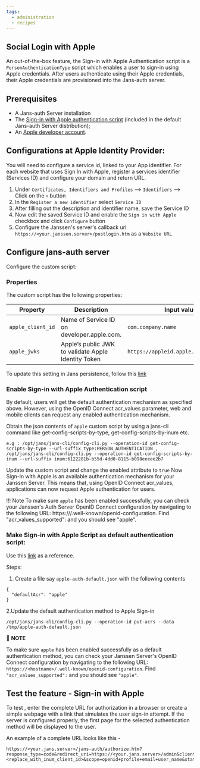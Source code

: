 ```yaml
---
tags:
  - administration
  - recipes
---
```


## Social Login with Apple

An out-of-the-box feature, the Sign-in with Apple Authentication script is a `PersonAuthenticationType` script which enables a user to sign-in using Apple credentials. After users authenticate using their Apple credentials, their Apple credentials are provisioned into the Jans-auth server.

## Prerequisites

- A Jans-auth Server installation
- The [Sign-in with Apple authentication script](./AppleExternalAuthenticator.py) (included in the default Jans-auth Server distribution);   
- An [Apple developer account](https://developer.apple.com/).     

## Configurations at Apple Identity Provider:
You will need to configure a service id, linked to your App identifier. For each website that uses Sign In with Apple, register a services identifier (Services ID) and configure your domain and return URL.
1. Under `Certificates, Identifiers and Profiles` --> `Identifiers` --> Click on the `+` button
2. In the `Register a new identifier` select `Service ID`
3. After filling out the description and identifier name, save the Service ID
4. Now edit the saved Service ID and enable the `Sign in with Apple` checkbox and click `Configure` button
5. Configure the Janssen's server's callback url `https://<your.janssen.server>/postlogin.htm` as a `Website URL`

## Configure jans-auth server

Configure the custom script:
### Properties

The custom script has the following properties:    

|	Property	|	Description		| Input value     |
|-----------------------|-------------------------------|---------------|
|`apple_client_id`		|Name of Service ID on developer.apple.com. 	| `com.company.name`|
|`apple_jwks`		| Apple’s public JWK to validate Apple Identity Token | `https://appleid.apple.com/auth/keys`|

To update this setting in Jans persistence, follow this [link](https://github.com/JanssenProject/jans-cli-tui/blob/replace-janssen-version/docs/cli/cli-custom-scripts.md#update-an-existing-custom-script)

### Enable Sign-in with Apple Authentication script
By default, users will get the default authentication mechanism as specified above. However, using the OpenID Connect acr_values parameter, web and mobile clients can request any enabled authentication mechanism.

Obtain the json contents of `apple` custom script by using a jans-cli command like get-config-scripts-by-type, get-config-scripts-by-inum etc.
```
e.g : /opt/jans/jans-cli/config-cli.py --operation-id get-config-scripts-by-type --url-suffix type:PERSON_AUTHENTICATION , /opt/jans/jans-cli/config-cli.py --operation-id get-config-scripts-by-inum --url-suffix inum:6122281b-b55d-4dd0-8115-b098eeeee2b7
```
Update the custom script and change the enabled attribute to `true`
Now Sign-in with Apple is an available authentication mechanism for your Janssen Server. This means that, using OpenID Connect acr_values, applications can now request Apple authentication for users.

!!! Note To make sure `apple` has been enabled successfully, you can check your Janssen's Auth Server OpenID Connect configuration by navigating to the following URL: https://<hostname>/.well-known/openid-configuration. Find "acr_values_supported": and you should see "apple".

### Make Sign-in with Apple Script as default authentication script:

Use this [link](https://github.com/JanssenProject/jans-cli-tui/blob/replace-janssen-version/docs/cli/cli-default-authentication-method.md) as a reference.

Steps:
1. Create a file say `apple-auth-default.json` with the following contents
```
{
  "defaultAcr": "apple"
}
```
2.Update the default authentication method to Apple Sign-in
```
/opt/jans/jans-cli/config-cli.py --operation-id put-acrs --data /tmp/apple-auth-default.json
```


:memo: **NOTE**

To make sure `apple` has been enabled successfully as a default authentication method, you can check your Janssen Server's OpenID Connect configuration by navigating to the following URL: `https://<hostname>/.well-known/openid-configuration`. Find `"acr_values_supported":` and you should see `"apple"`.

## Test the feature - Sign-in with Apple
To test , enter the complete URL for authorization in a browser or create a simple webpage with a link that simulates the user sign-in attempt. If the server is configured properly, the first page for the selected authentication method will be displayed to the user.

An example of a complete URL looks like this -
```
https://<your.jans.server>/jans-auth/authorize.htm?response_type=code&redirect_uri=https://<your.jans.server>/admin&client_id=<replace_with_inum_client_id>&scope=openid+profile+email+user_name&state=faad2cdjfdddjfkdf&nonce=dajdffdfsdcfff
```
